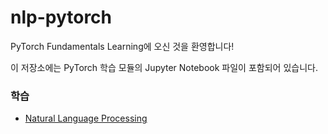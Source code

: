 # nlp-pytorch

PyTorch Fundamentals Learning에 오신 것을 환영합니다!

이 저장소에는 PyTorch 학습 모듈의 Jupyter Notebook 파일이 포함되어 있습니다.

### 학습

- [Natural Language Processing](1-introduction.md)